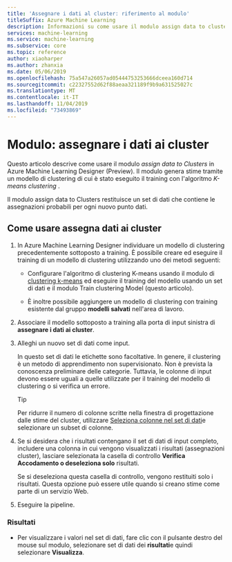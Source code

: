 ```yaml
---
title: 'Assegnare i dati al cluster: riferimento al modulo'
titleSuffix: Azure Machine Learning
description: Informazioni su come usare il modulo assign data to cluster in Azure Machine Learning per assegnare un punteggio al modello di clustering.
services: machine-learning
ms.service: machine-learning
ms.subservice: core
ms.topic: reference
author: xiaoharper
ms.author: zhanxia
ms.date: 05/06/2019
ms.openlocfilehash: 75a547a26057ad05444753253666dceea160d714
ms.sourcegitcommit: c22327552d62f88aeaa321189f9b9a631525027c
ms.translationtype: MT
ms.contentlocale: it-IT
ms.lasthandoff: 11/04/2019
ms.locfileid: "73493869"
---
```

# <a name="module-assign-data-to-clusters"></a>Modulo: assegnare i dati ai cluster

Questo articolo descrive come usare il modulo *assign data to Clusters* in Azure Machine Learning Designer (Preview). Il modulo genera stime tramite un modello di clustering di cui è stato eseguito il training con l'algoritmo *K-means clustering* .

Il modulo assign data to Clusters restituisce un set di dati che contiene le assegnazioni probabili per ogni nuovo punto dati. 


## <a name="how-to-use-assign-data-to-clusters"></a>Come usare assegna dati ai cluster
  
1. In Azure Machine Learning Designer individuare un modello di clustering precedentemente sottoposto a training. È possibile creare ed eseguire il training di un modello di clustering utilizzando uno dei metodi seguenti:  
  
    - Configurare l'algoritmo di clustering K-means usando il modulo di [clustering k-means](k-means-clustering.md) ed eseguire il training del modello usando un set di dati e il modulo Train clustering Model (questo articolo).  
  
    - È inoltre possibile aggiungere un modello di clustering con training esistente dal gruppo **modelli salvati** nell'area di lavoro.

2. Associare il modello sottoposto a training alla porta di input sinistra di **assegnare i dati ai cluster**.  

3. Alleghi un nuovo set di dati come input. 

   In questo set di dati le etichette sono facoltative. In genere, il clustering è un metodo di apprendimento non supervisionato. Non è prevista la conoscenza preliminare delle categorie. Tuttavia, le colonne di input devono essere uguali a quelle utilizzate per il training del modello di clustering o si verifica un errore.

    > [!TIP]
    > Per ridurre il numero di colonne scritte nella finestra di progettazione dalle stime del cluster, utilizzare [Seleziona colonne nel set di dati](select-columns-in-dataset.md)e selezionare un subset di colonne. 
    
4. Se si desidera che i risultati contengano il set di dati di input completo, includere una colonna in cui vengono visualizzati i risultati (assegnazioni cluster), lasciare selezionata la casella di controllo **Verifica Accodamento o deseleziona solo** risultati.
  
    Se si deseleziona questa casella di controllo, vengono restituiti solo i risultati. Questa opzione può essere utile quando si creano stime come parte di un servizio Web.
  
5.  Eseguire la pipeline.  
  
### <a name="results"></a>Risultati

+  Per visualizzare i valori nel set di dati, fare clic con il pulsante destro del mouse sul modulo, selezionare set di dati dei **risultati**e quindi selezionare **Visualizza**.


